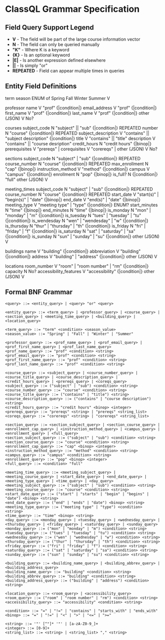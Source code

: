 # ClassQL Grammar Specification

## Field Query Support Legend

- **V** - The field will be part of the large course information vector
- **N** - The field can only be queried manually  
- **"K"** - Where K is a keyword
- **{K}** - Is an optional keyword
- **|E|** - Is another expression defined elsewhere
- **||** - Is simply "or"
- **REPEATED** - Field can appear multiple times in queries

## Entity Field Definitions

term
    season ENUM of Spring Fall Winter Summer V

professor
    name                    V           "prof" {|condition|} <str>
    email_address           V           "prof" {|condition|} <str>
    first_name              V           "prof" {|condition|} <str>
    last_name               V           "prof" {|condition|} <str>
    other (JSON)            V            No?

courses
    subject_code            N           "subject" || "sub" {|condition|} <str> REPEATED
    number                  N           "course" {|condition|} <str>           REPEATED
    subject_description     V           "contains" || "subject description" {|condition|} <str>
    title                   V           "contains" || "title" <str>
    description             V           "contains" || "course desription" <str>
    credit_hours            N           "credit hours" {|binop|} <int>
    prerequisites           V           "prereqs" <str> | <strs>
    corequisites            V           "corereqs" <str> | <strs>
    other (JSON)            V            No?

sections
    subject_code            N           "subject" | "sub" {|condition|} <str> REPEATED
    course_number           N           "course" {|condition|} <str>          REPEATED
    max_enrollment          N           "cap" {|binop|} <int>
    instruction_method      V           "method" {|condition|} <str>
    campus                  V           "campus" {|condition|} <str>
    enrollment              N           "pop" {|binop|} <int>
    is_full? <custom>       N           {|condition|} "full"
    other (JSON)            V

meeting_times
    subject_code            N           "subject" | "sub" {|condition|} <str> REPEATED
    course_number           N           "course" {|condition|} <str>          REPEATED
    start_date              V           "start(s)" | "begin(s)" | "date" {|binop|} <str>
    end_date                V           "end(s)" | "date" {|binop|} <str>
    meeting_type            V           "meeting type" | "type" {|condition|} <str> ENUM?
    start_minutes           N           "time" {|binop|} <str>
    end_minutes             N           "time" {|binop|} <str>
    is_monday               N           "mon" | "monday" | "m" {|condition|} <str>
    is_tuesday              N           "tues" | "tuesday" | "tu" {|condition|} <str>
    is_wendesday            N           "wen" | "wendesday" | "w" {|condition|} <str>
    is_thursday             N           "thur" | "thursday" | "th" {|condition|} <str>
    is_friday               N           "fri" | "friday" | "f" {|condition|} <str>
    is_saturday             N           "sat" | "saturday" | "sa" {|condition|} <str>
    is_sunday               N           "sun" | "sunday" | "su" {|condition|} <str>
    other (JSON)            V

buildings
    name                    V           "building" {|condition|} <str>
    abbreviation            V           "building" {|condition|} <str>
    address                 V           "building" | "address" {|condition|} <str>
    other (JSON)            V

locations
    room_number             V           "room" | "room number" | "rm" {|condition|} <str>
    capacity                N            No?
    accessibility_features  V           "accessibility" {|condition|} <str>
    other (JSON)            V

## Formal BNF Grammar

```bnf
<query> ::= <entity_query> | <query> "or" <query>

<entity_query> ::= <term_query> | <professor_query> | <course_query> | <section_query> | <meeting_time_query> | <building_query> | <location_query>

<term_query> ::= "term" <condition> <season_value>
<season_value> ::= "Spring" | "Fall" | "Winter" | "Summer"

<professor_query> ::= <prof_name_query> | <prof_email_query> | <prof_first_name_query> | <prof_last_name_query>
<prof_name_query> ::= "prof" <condition> <string>
<prof_email_query> ::= "prof" <condition> <string>
<prof_first_name_query> ::= "prof" <condition> <string>
<prof_last_name_query> ::= "prof" <condition> <string>

<course_query> ::= <subject_query> | <course_number_query> | <course_title_query> | <course_description_query> | <credit_hours_query> | <prereqs_query> | <coreqs_query>
<subject_query> ::= ("subject" | "sub") <condition> <string>
<course_number_query> ::= "course" <condition> <string>
<course_title_query> ::= ("contains" | "title") <string>
<course_description_query> ::= ("contains" | "course description") <string>
<credit_hours_query> ::= "credit hours" <binop> <integer>
<prereqs_query> ::= "prereqs" <string> | "prereqs" <string_list>
<coreqs_query> ::= "corereqs" <string> | "corereqs" <string_list>

<section_query> ::= <section_subject_query> | <section_course_query> | <enrollment_cap_query> | <instruction_method_query> | <campus_query> | <enrollment_query> | <full_query>
<section_subject_query> ::= ("subject" | "sub") <condition> <string>
<section_course_query> ::= "course" <condition> <string>
<enrollment_cap_query> ::= "cap" <binop> <integer>
<instruction_method_query> ::= "method" <condition> <string>
<campus_query> ::= "campus" <condition> <string>
<enrollment_query> ::= "pop" <binop> <integer>
<full_query> ::= <condition> "full"

<meeting_time_query> ::= <meeting_subject_query> | <meeting_course_query> | <start_date_query> | <end_date_query> | <meeting_type_query> | <time_query> | <day_query>
<meeting_subject_query> ::= ("subject" | "sub") <condition> <string>
<meeting_course_query> ::= "course" <condition> <string>
<start_date_query> ::= ("start" | "starts" | "begin" | "begins" | "date") <binop> <string>
<end_date_query> ::= ("end" | "ends" | "date") <binop> <string>
<meeting_type_query> ::= ("meeting type" | "type") <condition> <string>
<time_query> ::= "time" <binop> <string>
<day_query> ::= <monday_query> | <tuesday_query> | <wednesday_query> | <thursday_query> | <friday_query> | <saturday_query> | <sunday_query>
<monday_query> ::= ("mon" | "monday" | "m") <condition> <string>
<tuesday_query> ::= ("tues" | "tuesday" | "tu") <condition> <string>
<wednesday_query> ::= ("wen" | "wednesday" | "w") <condition> <string>
<thursday_query> ::= ("thur" | "thursday" | "th") <condition> <string>
<friday_query> ::= ("fri" | "friday" | "f") <condition> <string>
<saturday_query> ::= ("sat" | "saturday" | "sa") <condition> <string>
<sunday_query> ::= ("sun" | "sunday" | "su") <condition> <string>

<building_query> ::= <building_name_query> | <building_abbrev_query> | <building_address_query>
<building_name_query> ::= "building" <condition> <string>
<building_abbrev_query> ::= "building" <condition> <string>
<building_address_query> ::= ("building" | "address") <condition> <string>

<location_query> ::= <room_query> | <accessibility_query>
<room_query> ::= ("room" | "room number" | "rm") <condition> <string>
<accessibility_query> ::= "accessibility" <condition> <string>

<condition> ::= "=" | "!=" | "contains" | "starts_with" | "ends_with"
<binop> ::= "=" | "!=" | "<" | ">" | "<=" | ">=" 

<string> ::= '"' [^"]* '"' | [a-zA-Z0-9_]+
<integer> ::= [0-9]+
<string_list> ::= <string> | <string_list> "," <string>
```